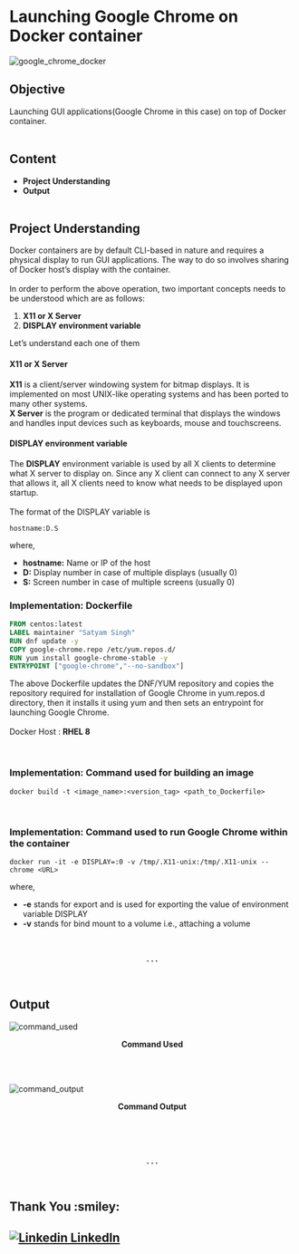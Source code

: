 # Launching Google Chrome on Docker container

![google_chrome_docker](https://miro.medium.com/max/1400/1*Yqlku7qNl5GAVFq85aLfLQ.jpeg)

## Objective
Launching GUI applications(Google Chrome in this case) on top of Docker container.
<br><br>

## Content
- **Project Understanding**
- **Output**
<br><br>

## Project Understanding
Docker containers are by default CLI-based in nature and requires a physical display to run GUI applications. The way to do so involves sharing of Docker host’s display with the container.<br><br>
In order to perform the above operation, two important concepts needs to be understood which are as follows:

1. **X11 or X Server**
2. **DISPLAY environment variable**

Let’s understand each one of them

#### X11 or X Server

**X11** is a client/server windowing system for bitmap displays. It is implemented on most UNIX-like operating systems and has been ported to many other systems.<br>
**X Server** is the program or dedicated terminal that displays the windows and handles input devices such as keyboards, mouse and touchscreens.

#### DISPLAY environment variable

The **DISPLAY** environment variable is used by all X clients to determine what X server to display on. Since any X client can connect to any X server that allows it, all X clients need to know what needs to be displayed upon startup.<br><br>
The format of the DISPLAY variable is

```
hostname:D.S
```

where,

- **hostname:** Name or IP of the host
- **D:** Display number in case of multiple displays (usually 0)
- **S:** Screen number in case of multiple screens (usually 0)

### Implementation: Dockerfile

```dockerfile
FROM centos:latest
LABEL maintainer "Satyam Singh"
RUN dnf update -y 
COPY google-chrome.repo /etc/yum.repos.d/
RUN yum install google-chrome-stable -y
ENTRYPOINT ["google-chrome","--no-sandbox"]
```

The above Dockerfile updates the DNF/YUM repository and copies the repository required for installation of Google Chrome in yum.repos.d directory, then it installs it using yum and then sets an entrypoint for launching Google Chrome.<br><br>
Docker Host : **RHEL 8**

<br>

### Implementation: Command used for building an image

```shell
docker build -t <image_name>:<version_tag> <path_to_Dockerfile>
```

<br>

### Implementation: Command used to run Google Chrome within the container

```shell
docker run -it -e DISPLAY=:0 -v /tmp/.X11-unix:/tmp/.X11-unix -- chrome <URL>
```

where,
- **-e** stands for export and is used for exporting the value of environment variable DISPLAY
- **-v** stands for bind mount to a volume i.e., attaching a volume


<br>
<p align="center"><b>. . .</b></p><br>

## Output

![command_used](https://miro.medium.com/max/1400/1*CVPlfJDj5GqGj42_43Kpsg.png)

<p align="center"><b>Command Used</b></p><br><br>

![command_output](https://miro.medium.com/max/1400/1*ut3JUQTVXmLPqKGo4kpAFQ.png)

<p align="center"><b>Command Output</b></p><br><br>

<br>
<p align="center"><b>. . .</b></p><br>

<h2>Thank You :smiley:<h2>

[![Linkedin](https://i.stack.imgur.com/gVE0j.png) LinkedIn](https://www.linkedin.com/in/satyam-singh-95a266182)
